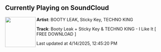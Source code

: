 ## Currently Playing on SoundCloud

[<img align="left" width="100" src="https://i1.sndcdn.com/artworks-5nrPjMEMjrp9Ffgc-KDUCZg-t500x500.jpg">](https://soundcloud.com/bo0tyleak/ili)

**Artist**: BOOTY LEAK, Sticky Key, TECHNO KING 

**Track**: Booty Leak + Sticky Key & TECHNO KING - I Like It [ FREE DOWNLOAD ]

Last updated at 4/14/2025, 12:45:20 PM
